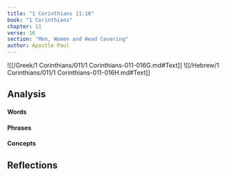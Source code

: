 ```yaml
---
title: "1 Corinthians 11:16"
book: "1 Corinthians"
chapter: 11
verse: 16
section: "Men, Women and Head Covering"
author: Apostle Paul
---
```

![[/Greek/1 Corinthians/011/1 Corinthians-011-016G.md#Text]]
![[/Hebrew/1 Corinthians/011/1 Corinthians-011-016H.md#Text]]

## Analysis

#### Words

#### Phrases

#### Concepts

## Reflections
